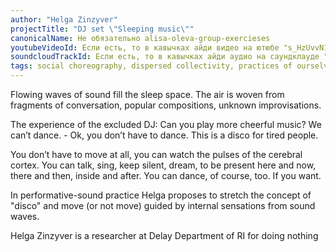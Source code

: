 ```yaml
---
author: "Helga Zinzyver"
projectTitle: "DJ set \"Sleeping music\""
canonicalName: Не обязательно alisa-oleva-group-exercieses
youtubeVideoId: Если есть, то в кавычках айди видео на ютюбе "s_HzUvvN1Ns"
soundcloudTrackId: Если есть, то в кавычках айди аудио на саундклауде "353915180"
tags: social choreography, dispersed collectivity, practices of ourselves, 8-BIT DESIRE
---
```

Flowing waves of sound fill the sleep space. The air is woven from fragments of conversation, popular compositions, unknown improvisations.

The experience of the excluded DJ: Can you play more cheerful music? We can’t dance. - Ok, you don’t have to dance. This is a disco for tired people.

You don’t have to move at all, you can watch the pulses of the cerebral cortex. You can talk, sing, keep silent, dream, to be present here and now, there and then, inside and after. You can dance, of course, too. If you want.

In performative-sound practice Helga proposes to stretch the concept of "disco" and move (or not move) guided by internal sensations from sound waves.

Helga Zinzyver is a researcher at Delay Department of RI for doing nothing
